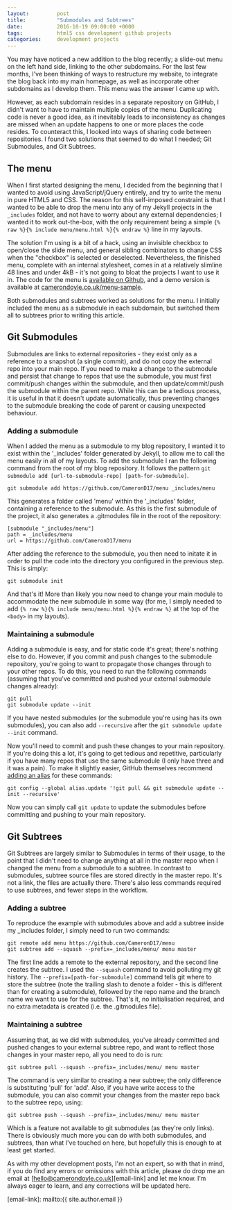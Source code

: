 ```yaml
---
layout:         post
title:          "Submodules and Subtrees"
date:           2016-10-19 09:00:00 +0000
tags:           html5 css development github projects
categories:     development projects
---
```


You may have noticed a new addition to the blog recently; a slide-out menu on the left hand side, linking to the other subdomains. For the last few months, I've been thinking of ways to restructure my website, to integrate the blog back into my main homepage, as well as incorporate other subdomains as I develop them. This menu was the answer I came up with.

<!-- Read More -->

However, as each subdomain resides in a separate repository on GitHub, I didn't want to have to maintain multiple copies of the menu. Duplicating code is never a good idea, as it inevitably leads to inconsistency as changes are missed when an update happens to one or more places the code resides. To counteract this, I looked into ways of sharing code between repositories. I found two solutions that seemed to do what I needed; Git Submodules, and Git Subtrees.

## The menu

When I first started designing the menu, I decided from the beginning that I wanted to avoid using JavaScript/jQuery entirely, and try to write the menu in pure HTML5 and CSS. The reason for this self-imposed constraint is that I wanted to be able to drop the menu into any of my Jekyll projects in the `_includes` folder, and not have to worry about any external dependencies; I wanted it to work out-the-box, with the only requirement being a simple `{% raw %}{% include menu/menu.html %}{% endraw %}` line in my layouts.

The solution I'm using is a bit of a hack, using an invisible checkbox to open/close the slide menu, and general sibling combinators to change CSS when the "checkbox" is selected or deselected. Nevertheless, the finished menu, complete with an internal stylesheet, comes in at a relatively slimline 48 lines and under 4kB - it's not going to bloat the projects I want to use it in. The code for the menu is [available on Github][menu-github-repo], and a demo version is available at [camerondoyle.co.uk/menu-sample][menu-sample].

Both submodules and subtrees worked as solutions for the menu. I initially included the menu as a submodule in each subdomain, but switched them all to subtrees prior to writing this article.

## Git Submodules

Submodules are links to external repositories - they exist only as a reference to a snapshot (a single commit), and do not copy the external repo into your main repo. If you need to make a change to the submodule and persist that change to repos that use the submodule, you must first commit/push changes within the submodule, and then update/commit/push the submodule within the parent repo. While this can be a tedious process, it is useful in that it doesn't update automatically, thus preventing changes to the submodule breaking the code of parent or causing unexpected behaviour.

### Adding a submodule

When I added the menu as a submodule to my blog repository, I wanted it to exist within the '_includes' folder generated by Jekyll, to allow me to call the menu easily in all of my layouts. To add the submodule I ran the following command from the root of my blog repository. It follows the pattern `git submodule add [url-to-submodule-repo] [path-for-submodule]`.

    git submodule add https://github.com/CameronD17/menu _includes/menu

This generates a folder called 'menu' within the '_includes' folder, containing a reference to the submodule. As this is the first submodule of the project, it also generates a .gitmodules file in the root of the repository:

    [submodule "_includes/menu"]
	path = _includes/menu
	url = https://github.com/CameronD17/menu

After adding the reference to the submodule, you then need to initate it in order to pull the code into the directory you configured in the previous step. This is simply:

    git submodule init

And that's it! More than likely you now need to change your main module to accommodate the new submodule in some way (for me, I simply needed to add `{% raw %}{% include menu/menu.html %}{% endraw %}` at the top of the `<body>` in my layouts).

### Maintaining a submodule

Adding a submodule is easy, and for static code it's great; there's nothing else to do. However, if you commit and push changes to the submodule repository, you're going to want to propagate those changes through to your other repos. To do this, you need to run the following commands (assuming that you've committed and pushed your external submodule changes already):

    git pull
    git submodule update --init

If you have nested submodules (or the submodule you're using has its own submodules), you can also add `--recursive` after the `git submodule update --init` command.

Now you'll need to commit and push these changes to your main repository. If you're doing this a lot, it's going to get tedious and repetitive, particularly if you have many repos that use the same submodule (I only have three and it was a pain). To make it slightly easier, GitHub themselves recommend [adding an alias][github-submodule-page] for these commands:

    git config --global alias.update '!git pull && git submodule update --init --recursive'

Now you can simply call `git update` to update the submodules before committing and pushing to your main repository.

## Git Subtrees

Git Subtrees are largely similar to Submodules in terms of their usage, to the point that I didn't need to change anything at all in the master repo when I changed the menu from a submodule to a subtree. In contrast to submodules, subtree source files are stored directly in the master repo. It's not a link, the files are actually there. There's also less commands required to use subtrees, and fewer steps in the workflow. 

### Adding a subtree

To reproduce the example with submodules above and add a subtree inside my _includes folder, I simply need to run two commands:

    git remote add menu https://github.com/CameronD17/menu
    git subtree add --squash --prefix=_includes/menu/ menu master

The first line adds a remote to the external repository, and the second line creates the subtree. I used the `--squash` command to avoid polluting my git history. The `--prefix=[path-for-submodule]` command tells git where to store the subtree (note the trailing slash to denote a folder - this is different than for creating a submodule), followed by the repo name and the branch name we want to use for the subtree. That's it, no initialisation required, and no extra metadata is created (i.e. the .gitmodules file).

### Maintaining a subtree

Assuming that, as we did with submodules, you've already committed and pushed changes to your external subtree repo, and want to reflect those changes in your master repo, all you need to do is run:

    git subtree pull --squash --prefix=_includes/menu/ menu master

The command is very similar to creating a new subtree; the only difference is substituting 'pull' for 'add'. Also, if you have write access to the submodule, you can also commit your changes from the master repo back to the subtree repo, using:

    git subtree push --squash --prefix=_includes/menu/ menu master

Which is a feature not available to git submodules (as they're only links). There is obviously much more you can do with both submodules, and subtrees, than what I've touched on here, but hopefully this is enough to at least get started.

As with my other development posts, I'm not an expert, so with that in mind, if you do find any errors or omissions with this article, please do drop me an email at [hello@camerondoyle.co.uk][email-link] and let me know. I’m always eager to learn, and any corrections will be updated here.

[menu-github-repo]:         https://github.com/CameronD17/menu/blob/master/menu.html
[menu-sample]:              http://camerondoyle.co.uk/menu-sample
[github-submodule-page]:    https://gist.github.com/gitaarik/8735255
[email-link]:               mailto:{{ site.author.email }}